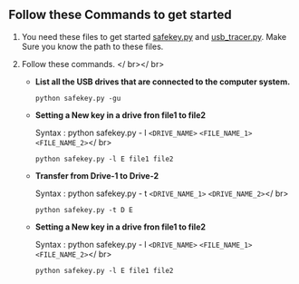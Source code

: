 ## Follow these Commands to get started

1. You need these files to get started [safekey.py](https://github.com/jashwanth0712/Safekey/blob/main/scripts/safekey.py) and [usb_tracer.py](https://github.com/jashwanth0712/Safekey/blob/main/scripts/usb_tracer.py). Make Sure you know the path to these files.
2. Follow these commands. </ br></ br>

   - **List all the USB drives that are connected to the computer system.**

     ```
     python safekey.py -gu
     ```

   - **Setting a New key in a drive fron file1 to file2**

     Syntax : python safekey.py - l `<DRIVE_NAME>` `<FILE_NAME_1>` `<FILE_NAME_2>`</ br>

     ```
     python safekey.py -l E file1 file2
     ```

   - **Transfer from Drive-1 to Drive-2**

     Syntax : python safekey.py - t `<DRIVE_NAME_1>` `<DRIVE_NAME_2>`</ br>

     ```
     python safekey.py -t D E
     ```

   - **Setting a New key in a drive fron file1 to file2**

     Syntax : python safekey.py - l `<DRIVE_NAME>` `<FILE_NAME_1>` `<FILE_NAME_2>`</ br>

     ```
     python safekey.py -l E file1 file2
     ```
